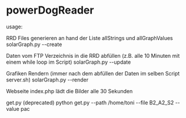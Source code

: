 # powerDogReader

usage:

RRD Files generieren an hand der Liste allStrings und allGraphValues
solarGraph.py --create

Daten vom FTP Verzeichnis in die RRD abfüllen (z.B. alle 10 Minuten mit einem while loop im Script)
solarGraph.py --update

Grafiken Rendern (immer nach dem abfüllen der Daten im selben Script server.sh)
solarGraph.py --render

Webseite
index.php lädt die Bilder alle 30 Sekunden

get.py (deprecated)
python get.py --path /home/toni --file B2_A2_S2 --value pac


